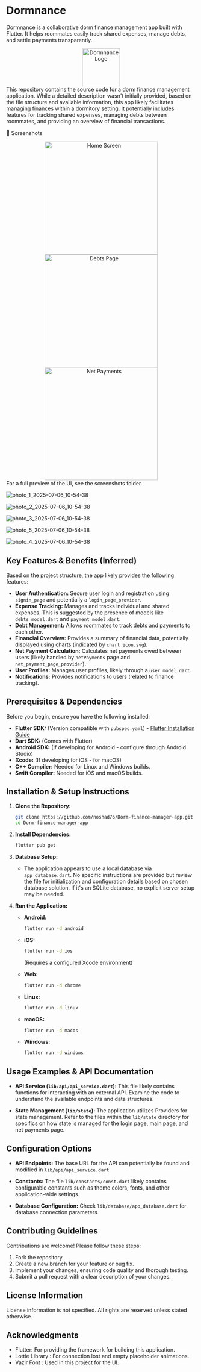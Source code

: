 # Dormnance
Dormnance is a collaborative dorm finance management app built with Flutter. It helps roommates easily track shared expenses, manage debts, and settle payments transparently.

<div align="center"> <img src="https://github.com/user-attachments/assets/690bec4f-3508-407f-b90c-8022d02777b1
" alt="Dormnance Logo" height="100" /> </div
## Overview

This repository contains the source code for a dorm finance management application. While a detailed description wasn't initially provided, based on the file structure and available information, this app likely facilitates managing finances within a dormitory setting. It potentially includes features for tracking shared expenses, managing debts between roommates, and providing an overview of financial transactions.

📸 Screenshots
<div align="center"> <img src="screenshots/home.png" alt="Home Screen" width="300"/> <img src="screenshots/debts.png" alt="Debts Page" width="300"/> <img src="screenshots/net_payment.png" alt="Net Payments" width="300"/> </div>
For a full preview of the UI, see the screenshots folder.

![photo_1_2025-07-06_10-54-38](https://github.com/user-attachments/assets/13981167-c147-4d29-9305-6f5213ec7baf)

![photo_2_2025-07-06_10-54-38](https://github.com/user-attachments/assets/5961d864-5eb1-41b2-b0ec-6a6cc9fe2d09)

![photo_3_2025-07-06_10-54-38](https://github.com/user-attachments/assets/1718c6aa-2a3b-4d43-816d-1796c8988804)

![photo_5_2025-07-06_10-54-38](https://github.com/user-attachments/assets/1c5fe84a-0d1e-4a99-9c60-caaa29066be9)

![photo_4_2025-07-06_10-54-38](https://github.com/user-attachments/assets/99ad67c7-c57f-431b-b6b1-c17c8afc5e40)

## Key Features & Benefits (Inferred)

Based on the project structure, the app likely provides the following features:

*   **User Authentication:** Secure user login and registration using `signin_page` and potentially a `login_page_provider`.
*   **Expense Tracking:**  Manages and tracks individual and shared expenses.  This is suggested by the presence of models like `debts_model.dart` and `payment_model.dart`.
*   **Debt Management:** Allows roommates to track debts and payments to each other.
*   **Financial Overview:** Provides a summary of financial data, potentially displayed using charts (indicated by `chart icon.svg`).
*   **Net Payment Calculation:** Calculates net payments owed between users (likely handled by `netPayments` page and `net_payment_page_provider`).
*   **User Profiles:**  Manages user profiles, likely through a `user_model.dart`.
*   **Notifications:**  Provides notifications to users (related to finance tracking).

## Prerequisites & Dependencies

Before you begin, ensure you have the following installed:

*   **Flutter SDK:**  (Version compatible with `pubspec.yaml`) -  [Flutter Installation Guide](https://flutter.dev/docs/get-started/install)
*   **Dart SDK:** (Comes with Flutter)
*   **Android SDK:** (If developing for Android - configure through Android Studio)
*   **Xcode:** (If developing for iOS - for macOS)
*   **C++ Compiler:** Needed for Linux and Windows builds.
*   **Swift Compiler:** Needed for iOS and macOS builds.

## Installation & Setup Instructions

1.  **Clone the Repository:**

    ```bash
    git clone https://github.com/noshad76/Dorm-finance-manager-app.git
    cd Dorm-finance-manager-app
    ```

2.  **Install Dependencies:**

    ```bash
    flutter pub get
    ```

3.  **Database Setup:**

    *   The application appears to use a local database via `app_database.dart`.  No specific instructions are provided but review the file for initialization and configuration details based on chosen database solution.  If it's an SQLite database, no explicit server setup may be needed.

4.  **Run the Application:**

    *   **Android:**

        ```bash
        flutter run -d android
        ```

    *   **iOS:**

        ```bash
        flutter run -d ios
        ```

        (Requires a configured Xcode environment)

    *   **Web:**

        ```bash
        flutter run -d chrome
        ```

    *   **Linux:**

        ```bash
        flutter run -d linux
        ```

    *   **macOS:**

        ```bash
        flutter run -d macos
        ```

    *   **Windows:**

        ```bash
        flutter run -d windows
        ```

## Usage Examples & API Documentation

*   **API Service (`lib/api/api_service.dart`):** This file likely contains functions for interacting with an external API. Examine the code to understand the available endpoints and data structures.

*   **State Management (`lib/state`):** The application utilizes Providers for state management. Refer to the files within the `lib/state` directory for specifics on how state is managed for the login page, main page, and net payments page.

## Configuration Options

*   **API Endpoints:** The base URL for the API can potentially be found and modified in `lib/api/api_service.dart`.

*   **Constants:** The file `lib/constants/const.dart` likely contains configurable constants such as theme colors, fonts, and other application-wide settings.

*   **Database Configuration:** Check `lib/database/app_database.dart` for database connection parameters.

## Contributing Guidelines

Contributions are welcome! Please follow these steps:

1.  Fork the repository.
2.  Create a new branch for your feature or bug fix.
3.  Implement your changes, ensuring code quality and thorough testing.
4.  Submit a pull request with a clear description of your changes.

## License Information

License information is not specified. All rights are reserved unless stated otherwise.

## Acknowledgments

*   Flutter: For providing the framework for building this application.
*   Lottie Library : For connection lost and empty placeholder animations.
*   Vazir Font : Used in this project for the UI.
